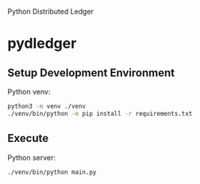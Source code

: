 Python Distributed Ledger

# pydledger

## Setup Development Environment

Python venv:
```bash
python3 -m venv ./venv
./venv/bin/python -m pip install -r requirements.txt
```

## Execute

Python server:
```bash
./venv/bin/python main.py
```
